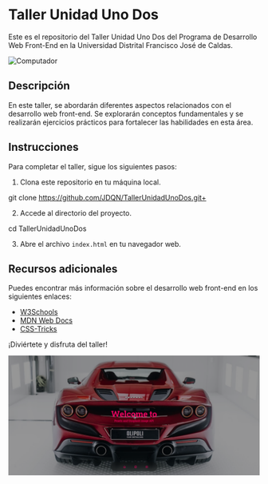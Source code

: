 # Taller Unidad Uno Dos

Este es el repositorio del Taller Unidad Uno Dos del Programa de Desarrollo Web Front-End en la Universidad Distrital Francisco José de Caldas.

![Computador](https://raw.githubusercontent.com/MicaelliMedeiros/micaellimedeiros/master/image/computer-illustration.png)

## Descripción

En este taller, se abordarán diferentes aspectos relacionados con el desarrollo web front-end. Se explorarán conceptos fundamentales y se realizarán ejercicios prácticos para fortalecer las habilidades en esta área.

## Instrucciones

Para completar el taller, sigue los siguientes pasos:

1. Clona este repositorio en tu máquina local.

git clone https://github.com/JDQN/TallerUnidadUnoDos.git+


2. Accede al directorio del proyecto.

cd TallerUnidadUnoDos


3. Abre el archivo `index.html` en tu navegador web.

## Recursos adicionales

Puedes encontrar más información sobre el desarrollo web front-end en los siguientes enlaces:

- [W3Schools](https://www.w3schools.com/)
- [MDN Web Docs](https://developer.mozilla.org/)
- [CSS-Tricks](https://css-tricks.com/)

¡Diviértete y disfruta del taller!

![Imagen del taller](https://github.com/JDQN/TallerUnidadUnoDos/blob/main/img.png?raw=true)
